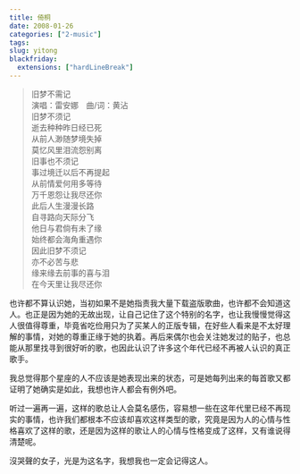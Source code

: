 ```yaml
---
title: 倚桐
date: 2008-01-26
categories: ["2-music"]
tags: 
slug: yitong
blackfriday:
  extensions: ["hardLineBreak"]
---
```


> 旧梦不需记  
> 演唱：雷安娜　曲/词：黄沾  
旧梦不须记  
逝去种种昨日经已死  
从前人渺随梦境失掉  
莫忆风里泪流怨别离  
旧事也不须记  
事过境迁以后不再提起  
从前情爱何用多等待  
万千恩怨让我尽还你  
此后人生漫漫长路  
自寻路向天际分飞  
他日与君倘有未了缘  
始终都会海角重遇你  
因此旧梦不须记  
亦不必苦与悲  
缘来缘去前事的喜与泪  
在今天里让我尽还你

也许都不算认识她，当初如果不是她指责我大量下载盗版歌曲，也许都不会知道这人。也正是因为她的无故出现，让自己记住了这个特别的名字，也让我慢慢觉得这人很值得尊重，毕竟省吃俭用只为了买某人的正版专辑，在好些人看来是不太好理解的事情，对她的尊重正缘于她的执着。再后来偶尔也会关注她发过的贴子，也总能从那里找寻到很好听的歌，也因此认识了许多这个年代已经不再被人认识的真正歌手。

我总觉得那个星座的人不应该是她表现出来的状态，可是她每列出来的每首歌又都证明了她确实是如此，我想也许人都会有例外吧。

听过一遍再一遍，这样的歌总让人会莫名感伤，容易想一些在这年代里已经不再现实的事情，也许我们都根本不应该却喜欢这样类型的歌，究竟是因为人的心情与性格喜欢了这样的歌，还是因为这样的歌让人的心情与性格变成了这样，又有谁说得清楚呢。

沒哭聲的女子，光是为这名字，我想我也一定会记得这人。
